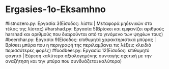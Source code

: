 # Ergasies-1o-Eksamhno

#listnozero.py: Εργασία 3(Είσοδος: λίστα | Μεταφορά μηδενικών στο τέλος της λίστας)
#harshad.py:    Εργασία 5(Βρίσκει και εμφανίζει αριθμούς harshad και αριθμούς που διαιρούνται από το γινόμενο των ψηφίων τους)
#beerchar.py:   Εργασία 9(Είσοδος: επιθυμητά χαρακτηριστικά μπύρας | Βρίσκει μπύρα που η περιγραφή της περιλαμβανει τις λέξεις κλειδιά περισσότερες φορές)
#foodbeer.py:   Εργασία 12(Είσοδος: επιθυμητό φαγητό | Εύρεση καλύτερα αξιολογημένης συνταγής σχετική με την αναζήτηση και την μπύρα που συνδυάζεται καλύτερα)
